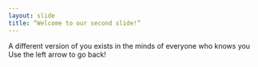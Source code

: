 ```yaml
---
layout: slide
title: “Welcome to our second slide!”
---
```

A different version of you exists in the minds of everyone who knows you
Use the left arrow to go back!
